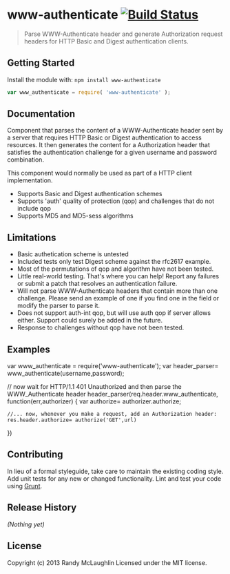 # www-authenticate [![Build Status](https://secure.travis-ci.org/randymized/www-authenticate.png?branch=master)](http://travis-ci.org/randymized/www-authenticate)

> Parse WWW-Authenticate header and generate Authorization request headers for HTTP Basic and Digest authentication clients.

## Getting Started
Install the module with: `npm install www-authenticate`

```javascript
var www_authenticate = require( 'www-authenticate' );
```

## Documentation
Component that parses the content of a WWW-Authenticate header sent by a server that requires HTTP Basic or Digest authentication to access resources.  It then generates the content for a Authorization header that satisfies the authentication challenge for a given username and password combination.

This component would normally be used as part of a HTTP client implementation.

- Supports Basic and Digest authentication schemes
- Supports 'auth' quality of protection (qop) and challenges that do not include qop
- Supports MD5 and MD5-sess algorithms

## Limitations
- Basic authetication scheme is untested
- Included tests only test Digest scheme against the rfc2617 example.
- Most of the permutations of qop and algorithm have not been tested.
- Little real-world testing.  That's where you can help!  Report any failures or submit a patch that resolves an authentication failure.
- Will not parse WWW-Authenticate headers that contain more than one challenge.  Please send an example of one if you find one in the field or modify the parser to parse it.
- Does not support auth-int qop, but will use auth qop if server allows either.  Support could surely be added in the future.
- Response to challenges without qop have not been tested.

## Examples
var www_authenticate = require('www-authenticate');
var header_parser= www_authenticate(username,password);

// now wait for HTTP/1.1 401 Unauthorized and then parse the WWW_Authenticate header
header_parser(req.header.www_authenticate, function(err,authorizer) {
    var authorize= authorizer.authorize;

    //... now, whenever you make a request, add an Authorization header:
    res.header.authorize= authorize('GET',url)
})

## Contributing
In lieu of a formal styleguide, take care to maintain the existing coding style. Add unit tests for any new or changed functionality. Lint and test your code using [Grunt](http://gruntjs.com/).

## Release History
_(Nothing yet)_

## License
Copyright (c) 2013 Randy McLaughlin
Licensed under the MIT license.

